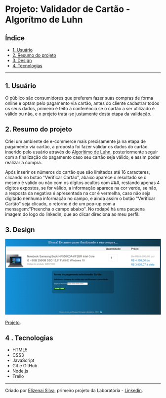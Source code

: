 # Projeto: Validador de Cartão - Algorítmo de Luhn


## Índice

- [1. Usuário](#1-Usuário)
- [2. Resumo do projeto](#2-Resumo-do-projeto)
- [3. Design](#3-Design)
- [4. Tecnologias](#4-Tecnologias)

---

## 1. Usuário


 O público são consumidores que preferem fazer suas compras de forma online e optam pelo pagamento via cartão, antes do cliente cadastrar todos os seus dados, primeiro é feito a conferência se o cartão a ser utilizado é válido ou não, e o prejeto trata-se justamente desta etapa da validação.

## 2. Resumo do projeto

Criei um ambiente de e-commerce mais precisamente ja na etapa de pagamento via cartão, a proposta foi fazer validar os dados do cartão inserido pelo usuário através do [Algorítimo de Luhn](https://en.wikipedia.org/wiki/Luhn_algorithm), posteriormente seguir com a finalização do pagamento caso seu cartão seja válido, e assim poder realizar a compra.

Após inserir os números do cartão que são limitados até 16 caracteres, clicando no botao "Verificar Cartão", abaixo aparece o resultado se o mesmo é valido ou não com os dígitos ocultos com ###, restando apenas 4 dígitos expostos, se for válido, a informação aparece na cor verde, se não, a resposta da negativa é apresentada na cor é vermelha, caso não seja digitado nenhuma informação no campo, e ainda assim o botão "Verificar Cartão" seja clicado, o retorno é de um pop-up com a mensagem:"Preencha o campo abaixo".
No rodapé há uma paquena imagem do logo do linkedin, que ao clicar direciona ao meu perfil.


## 3. Design

<img src="src/TELA.PNG" alt="Print da tela">

[Projeto](https://elizenai.github.io/SAP007-card-validation/).

## 4 . Tecnologias
- HTML5
- CSS3
- JavaScript
- Git e GitHub
- Node.js
- Trello

---
Criado por [Elizenai Silva](https://github.com/elizenai), primeiro projeto da Laboratória - [Linkedin](https://www.linkedin.com/in/elizenai/).
